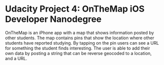 # Udacity Project 4: OnTheMap iOS Developer Nanodegree

OnTheMap is an iPhone app with a map that shows information posted by other students. The map contains pins that show the location where other students have reported studying. By tapping on the pin users can see a URL for something the student finds interesting. The user is able to add their own data by posting a string that can be reverse geocoded to a location, and a URL.
